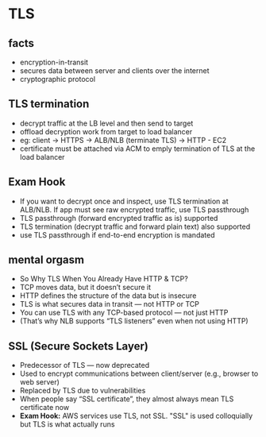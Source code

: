 # TLS

## facts

- encryption-in-transit
- secures data between server and clients over the internet
- cryptographic protocol

## TLS termination

- decrypt traffic at the LB level and then send to target
- offload decryption work from target to load balancer
- eg: client -> HTTPS -> ALB/NLB (terminate TLS) -> HTTP - EC2
- certificate must be attached via ACM to emply termination of TLS at the load balancer

## Exam Hook

- If you want to decrypt once and inspect, use TLS termination at ALB/NLB. If app must see raw encrypted traffic, use TLS passthrough
- TLS passthrough (forward encrypted traffic as is) supported
- TLS termination (decrypt traffic and forward plain text) also supported
- use TLS passthrough if end-to-end encryption is mandated

## mental orgasm

- So Why TLS When You Already Have HTTP & TCP?
- TCP moves data, but it doesn’t secure it
- HTTP defines the structure of the data but is insecure
- TLS is what secures data in transit — not HTTP or TCP
- You can use TLS with any TCP-based protocol — not just HTTP
- (That’s why NLB supports “TLS listeners” even when not using HTTP)

## SSL (Secure Sockets Layer)

- Predecessor of TLS — now deprecated
- Used to encrypt communications between client/server (e.g., browser to web server)
- Replaced by TLS due to vulnerabilities
- When people say “SSL certificate”, they almost always mean TLS certificate now
- **Exam Hook:** AWS services use TLS, not SSL. "SSL" is used colloquially but TLS is what actually runs